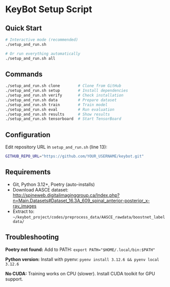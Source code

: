 # KeyBot Setup Script

## Quick Start

```bash
# Interactive mode (recommended)
./setup_and_run.sh

# Or run everything automatically
./setup_and_run.sh all
```

## Commands

```bash
./setup_and_run.sh clone        # Clone from GitHub
./setup_and_run.sh setup        # Install dependencies
./setup_and_run.sh verify       # Check installation
./setup_and_run.sh data         # Prepare dataset
./setup_and_run.sh train        # Train model
./setup_and_run.sh eval         # Run evaluation
./setup_and_run.sh results      # Show results
./setup_and_run.sh tensorboard  # Start TensorBoard
```

## Configuration

Edit repository URL in `setup_and_run.sh` (line 13):
```bash
GITHUB_REPO_URL="https://github.com/YOUR_USERNAME/keybot.git"
```

## Requirements

- Git, Python 3.12+, Poetry (auto-installs)
- Download AASCE dataset: http://spineweb.digitalimaginggroup.ca/Index.php?n=Main.Datasets#Dataset_16.3A_609_spinal_anterior-posterior_x-ray_images
- Extract to: `~/keybot_project/codes/preprocess_data/AASCE_rawdata/boostnet_labeldata/`

## Troubleshooting

**Poetry not found:** Add to PATH: `export PATH="$HOME/.local/bin:$PATH"`

**Python version:** Install with pyenv: `pyenv install 3.12.6 && pyenv local 3.12.6`

**No CUDA:** Training works on CPU (slower). Install CUDA toolkit for GPU support.

